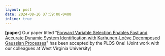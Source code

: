 ```yaml
---
layout: post
date: 2024-08-16 07:59:00-0400
inline: true
---
```

**[paper]** Our paper titled "[Forward Variable Selection Enables Fast and Accurate Dynamic System Identification with Karhunen-Loève Decomposed Gaussian Processes](https://journals.plos.org/plosone/article?id=10.1371/journal.pone.0309661)" has been accepted by the PLOS One! (Joint work with our colleagues at West Virginia University)
